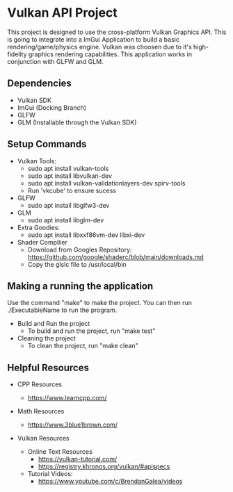 # Vulkan API Project

This project is designed to use the cross-platform Vulkan Graphics API. This is going to integrate into a ImGui Application to build a basic rendering/game/physics engine. Vulkan was choosen due to it's high-fidelity graphics rendering capabilities. This application works in conjunction with GLFW and GLM.

## Dependencies
* Vulkan SDK
* ImGui (Docking Branch)
* GLFW
* GLM (Installable through the Vulkan SDK)

## Setup Commands
* Vulkan Tools: 
  * sudo apt install vulkan-tools
  * sudo apt install libvulkan-dev
  * sudo apt install vulkan-validationlayers-dev spirv-tools
  * Run 'vkcube' to ensure sucess
* GLFW
  * sudo apt install libglfw3-dev
* GLM
  * sudo apt install libglm-dev
* Extra Goodies:
  * sudo apt install libxxf86vm-dev libxi-dev
* Shader Compilier
    * Download from Googles Repository: https://github.com/google/shaderc/blob/main/downloads.md
    * Copy the glslc file to /usr/local/bin

## Making a running the application

Use the command "make" to make the project. You can then run ./ExecutableName to run the program. 

* Build and Run the project
  * To build and run the project, run "make test"
* Cleaning the project
  * To clean the project, run "make clean"

## Helpful Resources
* CPP Resources
  * https://www.learncpp.com/ 

* Math Resources
  * https://www.3blue1brown.com/ 

* Vulkan Resources
  * Online Text Resources
    * https://vulkan-tutorial.com/
    * https://registry.khronos.org/vulkan/#apispecs 
  * Tutorial Videos: 
    * https://www.youtube.com/c/BrendanGalea/videos 